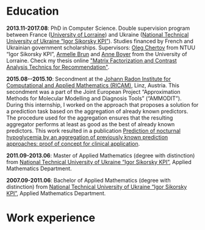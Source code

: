 # Education

**2013.11-2017.08**:	PhD in Computer Science.
Double supervision program between France ([University of Lorraine](https://www.univ-lorraine.fr/)) and Ukraine ([National Technical University of Ukraine 
“Igor Sikorsky KPI”](https://kpi.ua/en/)). Studies financed by French and Ukrainian government scholarships.
Supervisors: [Oleg Chertov](https://www.linkedin.com/in/oleg-chertov-50583a19/) from NTUU “Igor Sikorsky KPI”, [Armelle Brun](https://members.loria.fr/ABrun/) and 
[Anne Boyer](https://www.researchgate.net/profile/Anne-Boyer-2) from the University of Lorraine.
Check my thesis online ["Matrix Factorization and Contrast Analysis Technics for Recommendation"](http://docnum.univ-lorraine.fr/public/DDOC_T_2017_0080_ALEKSANDROVA.pdf).

**2015.08--2015.10**: Secondment at the [Johann Radon Institute for Computational and Applied Mathematics (RICAM)](https://www.oeaw.ac.at/ricam/institute/about), Linz, Austria.
This secondment was a part of the
Joint European Project “Approximation Methods for Molecular Modelling and Diagnosis Tools” (“AMMODIT”).
During this internship, I worked on the approach that proposes a solution for a prediction task based on the aggregation of already known predictors.
The procedure used for the aggregation ensures that the resulting aggregator performs at least as good as the best of already known predictors.
This work resulted in a publication 
[Prediction of nocturnal hypoglycemia by an aggregation of previously known prediction approaches: proof of concept for clinical application](https://www.sciencedirect.com/science/article/abs/pii/S016926071630164X).


**2011.09-2013.06**: 	Master of Applied Mathematics (degree with distinction) from [National Technical University of Ukraine “Igor Sikorsky KPI”](https://kpi.ua/en/), 
Applied Mathematics Department.

**2007.09-2011.06**: Bachelor of Applied Mathematics (degree  with distinction) from [National Technical University of Ukraine “Igor Sikorsky KPI”](https://kpi.ua/en/), 
Applied Mathematics Department.


# Work experience

